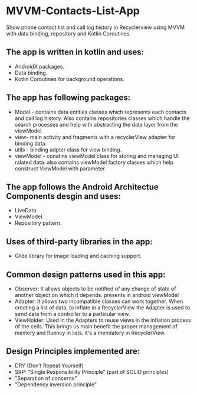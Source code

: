 # MVVM-Contacts-List-App
Show phone contact list and call log history in Recyclerview using MVVM with data binding, repository and Kotlin Coroutines

## The app is written in kotlin and uses:

* AndroidX packages.
* Data binding.
* Kotlin Coroutines for background operations.


## The app has following packages:

* Model - contains data entities classes which represents each contacts and call log history. 
  Also contains repositories classes which handle the search processes and help with abstracting the data layer from the viewModel.
* view- main activity and fragments with a recyclerView adapter for binding data.
* utils - binding adpter class for view binding.
* viewModel - conatins viewModel class for storing and managing UI ralated data. 
  also contains viewModel factory classes which help construct ViewModel with parameter.

## The app follows the Android Architectue Components desgin and uses:

* LiveData.
* ViewModel.
* Repository pattern.

## Uses of third-party libraries in the app:

* Glide library for image loading and caching support.

## Common design patterns used in this app:

* Observer: It allows objects to be notified of any change of state of another object on which it depends. 
  presents in android viewModel
* Adapter: It allows two incompatible classes can work together. When creating a list of data, to inflate in a RecyclerView the Adapter   is used to send data from a controller to a particular view.
* ViewHolder: Used in the Adapters to reuse views in the inflation process of the cells. This brings us main benefit the proper    	       management of memory and fluency in lists. it's a mendatory in RecyclerView.

## Design Principles implemented are:

* DRY (Don’t Repeat Yourself)
* SRP: “Single Responsibility Principle” (part of SOLID principles)
* "Separation of concerns"
* "Dependency inversion principle"
